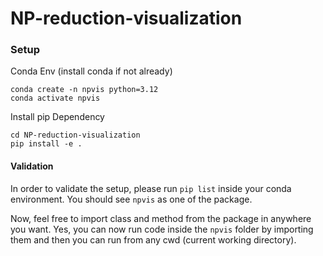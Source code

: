 # NP-reduction-visualization

### Setup
Conda Env (install conda if not already)
```
conda create -n npvis python=3.12
conda activate npvis
```

Install pip Dependency
```
cd NP-reduction-visualization
pip install -e .
```

#### Validation
In order to validate the setup, please run `pip list` inside your conda environment. You should see `npvis` as one of the package. 

Now, feel free to import class and method from the package in anywhere you want. Yes, you can now run code inside the `npvis` folder by importing them and then you can run from any cwd (current working directory).